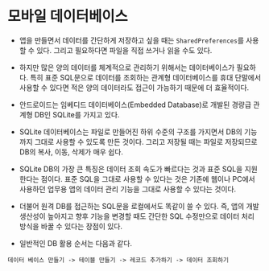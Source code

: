 # 모바일 데이터베이스

* 앱을 만들면서 데이터를 간단하게 저장하고 싶을 때는 ```SharedPreferences```를 사용할 수 있다. 그리고 필요하다면 파일을 직접 쓰거나 읽을 수도 있다.

* 하지만 많은 양의 데이터를 체계적으로 관리하기 위해서는 데이터베이스가 필요하다. 특히 표준 SQL문으로 데이터를 조회하는 관계형 데이터베이스를 휴대 단말에서 사용할 수 있다면 적은 양의 데이터라도 접근이 가능하기 때문에 더 효율적이다.

* 안드로이드는 임베디드 데이터베이스(Embedded Database)로 개발된 경량급 관계형 DB인 SQLite를 가지고 있다.

* SQLite 데이터베이스는 파일로 만들어진 하위 수준의 구조를 가지면서 DB의 기능까지 그대로 사용할 수 있도록 만든 것이다. 그리고 저장될 때는 파일로 저장되므로 DB의 복사, 이동, 삭제가 매우 쉽다.

* SQLite DB의 가장 큰 특징은 데이터 조회 속도가 빠르다는 것과 표준 SQL을 지원한다는 점이다. 표준 SQL을 그대로 사용할 수 있다는 것은 기존에 웹이나 PC에서 사용하던 업무용 앱의 데이터 관리 기능을 그대로 사용할 수 있다는 것이다.

* 더불어 원격 DB를 접근하는 SQL문을 로컬에서도 똑같이 쓸 수 있다. 즉, 앱의 개발 생산성이 높아지고 향후 기능을 변경할 때도 간단한 SQL 수정만으로 데이터 처리 방식을 바꿀 수 있다는 장점이 있다.

* 일반적인 DB 활용 순서는 다음과 같다.

```데이터 베이스 만들기 -> 테이블 만들기 -> 레코드 추가하기 -> 데이터 조회하기```
